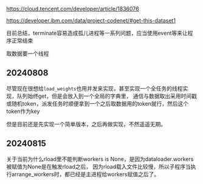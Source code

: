 https://cloud.tencent.com/developer/article/1836076

https://developer.ibm.com/data/project-codenet/#get-this-dataset1

目前总结，terminate容易造成孤儿进程等一系列问题，应当使用event等来让程序正常结束

取数据要一个线程

## 20240808

尽管现在很想给`load_weights`也用并发来实现，甚至实现一个全任务的线程实现，队列始终get，但是会放入到一个全局的字典里，
通信与数据取出采用时间戳或随机token，派发任务时顺便拿到一个之后取数据用的token就行，然后这个token作为key

但是目前还是先实现一个简单版本，之后再做实现，不然遥遥无期。

## 20240815
关于当前为什么rload里不能判断workers is None，是因为dataloader.workers被赋值为None是在触发rload之后，
因为rload载入文件比较慢，所以子程序当执行arrange_workers时，都已经是主进程给workers赋值之后了。